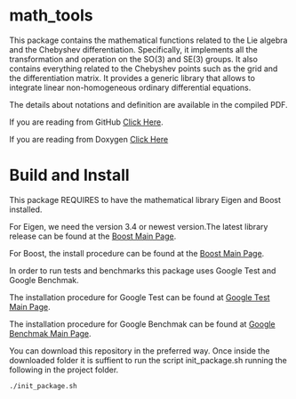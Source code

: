 # math_tools

This package contains the mathematical functions related to the Lie algebra and the Chebyshev differentiation.
Specifically, it implements all the transformation and operation on the SO(3) and SE(3) groups.
It also contains everything related to the Chebyshev points such as the grid and the differentiation matrix.
It provides a generic library that allows to integrate linear non-homogeneous ordinary differential equations.

The details about notations and definition are available in the compiled PDF.

If you are reading from GitHub <a href="Latex/math_tools.pdf">Click Here</a>.

If you are reading from Doxygen <a href="../../../Latex/math_tools.pdf">Click Here</a>


# Build and Install

This package REQUIRES to have the mathematical library Eigen and Boost installed.

For Eigen, we need the version 3.4 or newest version.The latest library release can be found at the <a href="https://eigen.tuxfamily.org/index.php?title=Main_Page">Boost Main Page</a>.

For Boost, the install procedure can be found at the <a href="https://www.boost.org/doc/libs/1_80_0/more/getting_started/unix-variants.html">Boost Main Page</a>.

In order to run tests and benchmarks this package uses Google Test and Google Benchmak.

The installation procedure for Google Test can be found at <a href="https://github.com/google/googletest.git">Google Test Main Page</a>.

The installation procedure for Google Benchmak can be found at <a href="https://github.com/google/benchmark.git">Google Benchmak Main Page</a>.

You can download this repository in the preferred way. Once inside the downloaded folder it is suffient to run the script init_package.sh running the following in the project folder.

    ./init_package.sh




